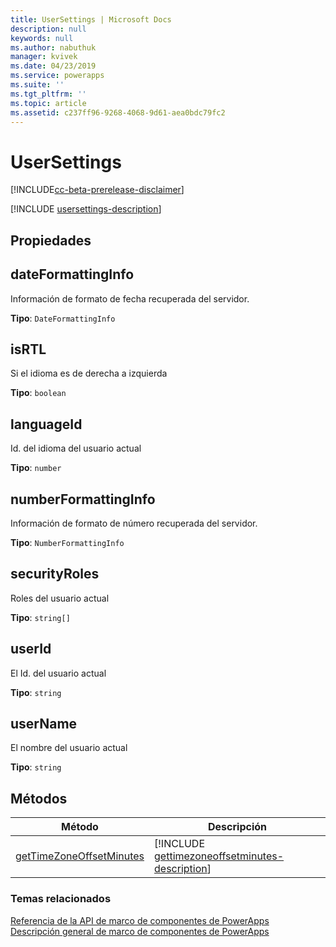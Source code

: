 ```yaml
---
title: UserSettings | Microsoft Docs
description: null
keywords: null
ms.author: nabuthuk
manager: kvivek
ms.date: 04/23/2019
ms.service: powerapps
ms.suite: ''
ms.tgt_pltfrm: ''
ms.topic: article
ms.assetid: c237ff96-9268-4068-9d61-aea0bdc79fc2
---
```


# <a name="usersettings"></a>UserSettings

[!INCLUDE[cc-beta-prerelease-disclaimer](../../../includes/cc-beta-prerelease-disclaimer.md)]

[!INCLUDE [usersettings-description](includes/usersettings-description.md)]

## <a name="properties"></a>Propiedades

## <a name="dateformattinginfo"></a>dateFormattingInfo

Información de formato de fecha recuperada del servidor.

**Tipo**: `DateFormattingInfo`

## <a name="isrtl"></a>isRTL

Si el idioma es de derecha a izquierda

**Tipo**: `boolean`

## <a name="languageid"></a>languageId

Id. del idioma del usuario actual

**Tipo**: `number`

## <a name="numberformattinginfo"></a>numberFormattingInfo

Información de formato de número recuperada del servidor.

**Tipo**: `NumberFormattingInfo`

## <a name="securityroles"></a>securityRoles

Roles del usuario actual

**Tipo**: `string[]`

## <a name="userid"></a>userId

El Id. del usuario actual

**Tipo**: `string`

## <a name="username"></a>userName

El nombre del usuario actual

**Tipo**: `string`

## <a name="methods"></a>Métodos

|Método | Descripción | 
| ------|-------------|
|[getTimeZoneOffsetMinutes](usersettings/gettimezoneoffsetminutes.md)|[!INCLUDE [gettimezoneoffsetminutes-description](usersettings/includes/gettimezoneoffsetminutes-description.md)]|

### <a name="related-topics"></a>Temas relacionados

[Referencia de la API de marco de componentes de PowerApps](../reference/index.md)<br/>
[Descripción general de marco de componentes de PowerApps](../overview.md)